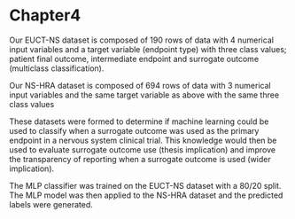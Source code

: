 # Chapter4
Our EUCT-NS dataset is composed of 190 rows of data with 4 numerical input variables and a target variable (endpoint type) with three class values; patient final outcome, intermediate endpoint and surrogate outcome (multiclass classification).

Our NS-HRA dataset is composed of 694 rows of data with 3 numerical input variables and the same  target variable as above with the same three class values

These datasets were formed to determine if machine learning could be used to classify when a surrogate outcome was used as the primary endpoint in a nervous system clinical trial. This knowledge would then be used to evaluate surrogate outcome use (thesis implication) and improve the transparency of reporting when a surrogate outcome is used (wider implication).

The MLP classifier was trained on the EUCT-NS dataset with a 80/20 split. The MLP model was then applied to the NS-HRA dataset and the predicted labels were generated.
